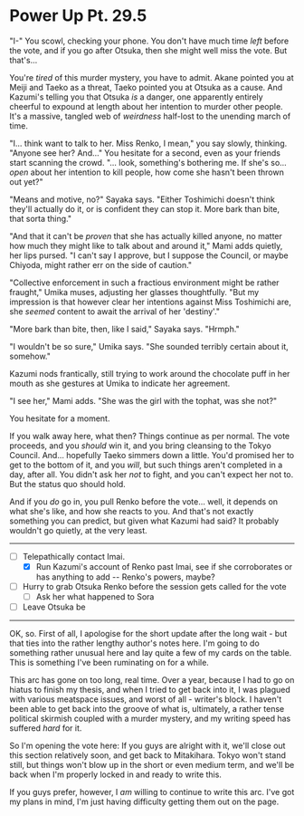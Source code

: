 # Power Up Pt. 29.5

"I-" You scowl, checking your phone. You don't have much time *left* before the vote, and if you go after Otsuka, then she might well miss the vote. But that's...

You're *tired* of this murder mystery, you have to admit. Akane pointed you at Meiji and Taeko as a threat, Taeko pointed you at Otsuka as a cause. And Kazumi's telling you that Otsuka *is* a danger, one apparently entirely cheerful to expound at length about her intention to murder other people. It's a massive, tangled web of *weirdness* half-lost to the unending march of time.

"I... think want to talk to her. Miss Renko, I mean," you say slowly, thinking. "Anyone see her? And..." You hesitate for a second, even as your friends start scanning the crowd. "... look, something's bothering me. If she's so... *open* about her intention to kill people, how come she hasn't been thrown out yet?"

"Means and motive, no?" Sayaka says. "Either Toshimichi doesn't think they'll actually do it, or is confident they can stop it. More bark than bite, that sorta thing."

"And that it can't be *proven* that she has actually killed anyone, no matter how much they might like to talk about and around it," Mami adds quietly, her lips pursed. "I can't say I approve, but I suppose the Council, or maybe Chiyoda, might rather err on the side of caution."

"Collective enforcement in such a fractious environment might be rather fraught," Umika muses, adjusting her glasses thoughtfully. "But my impression is that however clear her intentions against Miss Toshimichi are, she *seemed* content to await the arrival of her 'destiny'."

"More bark than bite, then, like I said," Sayaka says. "Hrmph."

"I wouldn't be so sure," Umika says. "She sounded terribly certain about it, somehow."

Kazumi nods frantically, still trying to work around the chocolate puff in her mouth as she gestures at Umika to indicate her agreement.

"I see her," Mami adds. "She was the girl with the tophat, was she not?"

You hesitate for a moment.

If you walk away here, what then? Things continue as per normal. The vote proceeds, and you *should* win it, and you bring cleansing to the Tokyo Council. And... hopefully Taeko simmers down a little. You'd promised her to get to the bottom of it, and you *will*, but such things aren't completed in a day, after all. You didn't ask her *not* to fight, and you can't expect her not to. But the status quo should hold.

And if you *do* go in, you pull Renko before the vote... well, it depends on what she's like, and how she reacts to you. And that's not exactly something you can predict, but given what Kazumi had said? It probably wouldn't go quietly, at the very least.

---

- [ ] Telepathically contact Imai.
  - [x] Run Kazumi's account of Renko past Imai, see if she corroborates or has anything to add -- Renko's powers, maybe?
- [ ] Hurry to grab Otsuka Renko before the session gets called for the vote
  - [ ] Ask her what happened to Sora
- [ ] Leave Otsuka be

---

OK, so. First of all, I apologise for the short update after the long wait - but that ties into the rather lengthy author's notes here. I'm going to do something rather unusual here and lay quite a few of my cards on the table. This is something I've been ruminating on for a while.

This arc has gone on too long, real time. Over a year, because I had to go on hiatus to finish my thesis, and when I tried to get back into it, I was plagued with various meatspace issues, and worst of all - writer's block. I haven't been able to get back into the groove of what is, ultimately, a rather tense political skirmish coupled with a murder mystery, and my writing speed has suffered *hard* for it.

So I'm opening the vote here: If you guys are alright with it, we'll close out this section relatively soon, and get back to Mitakihara. Tokyo won't stand still, but things won't blow up in the short or even medium term, and we'll be back when I'm properly locked in and ready to write this.

If you guys prefer, however, I *am* willing to continue to write this arc. I've got my plans in mind, I'm just having difficulty getting them out on the page.
